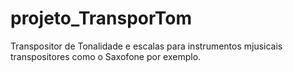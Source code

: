 # projeto_TransporTom
Transpositor de Tonalidade e escalas para instrumentos mjusicais transpositores como o Saxofone por exemplo.
